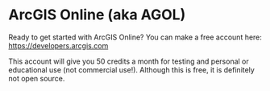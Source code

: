 # ArcGIS Online (aka AGOL)
Ready to get started with ArcGIS Online? You can make a free account here: https://developers.arcgis.com

This account will give you 50 credits a month for testing and personal or educational use (not commercial use!). Although this is free, it is definitely not open source.


